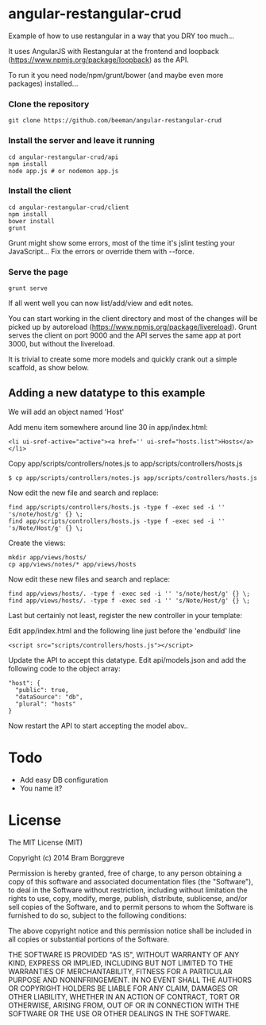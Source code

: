 # angular-restangular-crud

Example of how to use restangular in a way that you DRY too much... 

It uses AngularJS with Restangular at the frontend and loopback (https://www.npmjs.org/package/loopback) as the API.

To run it you need node/npm/grunt/bower (and maybe even more packages) installed...

### Clone the repository

    git clone https://github.com/beeman/angular-restangular-crud

### Install the server and leave it running 

    cd angular-restangular-crud/api
    npm install
    node app.js # or nodemon app.js

### Install the client

    cd angular-restangular-crud/client
    npm install 
    bower install
    grunt

Grunt might show some errors, most of the time it's jslint testing your JavaScript... Fix the errors or override them with --force.

### Serve the page

    grunt serve

If all went well you can now list/add/view and edit notes.

You can start working in the client directory and most of the changes will be picked up by autoreload (https://www.npmjs.org/package/livereload). Grunt serves the client on port 9000 and the API serves the same app at port 3000, but without the livereload.

It is trivial to create some more models and quickly crank out a simple scaffold, as show below. 

## Adding a new datatype to this example

We will add an object named 'Host' 

Add menu item somewhere around line 30 in app/index.html:

    <li ui-sref-active="active"><a href='' ui-sref="hosts.list">Hosts</a></li>

Copy app/scripts/controllers/notes.js to app/scripts/controllers/hosts.js 

    $ cp app/scripts/controllers/notes.js app/scripts/controllers/hosts.js 

Now edit the new file and search and replace:

    find app/scripts/controllers/hosts.js -type f -exec sed -i '' 's/note/host/g' {} \;
    find app/scripts/controllers/hosts.js -type f -exec sed -i '' 's/Note/Host/g' {} \;

Create the views:

    mkdir app/views/hosts/
    cp app/views/notes/* app/views/hosts
    
Now edit these new files and search and replace:

    find app/views/hosts/. -type f -exec sed -i '' 's/note/host/g' {} \;
    find app/views/hosts/. -type f -exec sed -i '' 's/Note/Host/g' {} \;

Last but certainly not least, register the new controller in your template:

Edit app/index.html and the following line just before the 'endbuild' line 

    <script src="scripts/controllers/hosts.js"></script>


Update the API to accept this datatype. Edit api/models.json and add the following code to the object array:

    "host": {
      "public": true,
      "dataSource": "db",
      "plural": "hosts"
    }

Now restart the API to start accepting the model abov..

# Todo

 * Add easy DB configuration
 * You name it?

# License

The MIT License (MIT)

Copyright (c) 2014 Bram Borggreve

Permission is hereby granted, free of charge, to any person obtaining a copy
of this software and associated documentation files (the "Software"), to deal
in the Software without restriction, including without limitation the rights
to use, copy, modify, merge, publish, distribute, sublicense, and/or sell
copies of the Software, and to permit persons to whom the Software is
furnished to do so, subject to the following conditions:

The above copyright notice and this permission notice shall be included in
all copies or substantial portions of the Software.

THE SOFTWARE IS PROVIDED "AS IS", WITHOUT WARRANTY OF ANY KIND, EXPRESS OR
IMPLIED, INCLUDING BUT NOT LIMITED TO THE WARRANTIES OF MERCHANTABILITY,
FITNESS FOR A PARTICULAR PURPOSE AND NONINFRINGEMENT. IN NO EVENT SHALL THE
AUTHORS OR COPYRIGHT HOLDERS BE LIABLE FOR ANY CLAIM, DAMAGES OR OTHER
LIABILITY, WHETHER IN AN ACTION OF CONTRACT, TORT OR OTHERWISE, ARISING FROM,
OUT OF OR IN CONNECTION WITH THE SOFTWARE OR THE USE OR OTHER DEALINGS IN
THE SOFTWARE.
